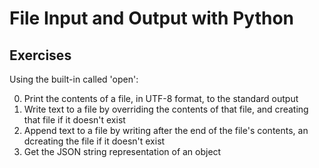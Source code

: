 # File Input and Output with Python
## Exercises
Using the built-in called 'open':

0. Print the contents of a file, in UTF-8 format, to the standard output
1. Write text to a file by overriding the contents of that file, and creating that file if it doesn't exist
2. Append text to a file by writing after the end of the file's contents, an dcreating the file if it doesn't exist
3. Get the JSON string representation of an object

